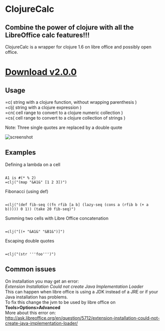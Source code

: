 ClojureCalc
====================
Combine the power of clojure with all the LibreOffice calc features!!!  
---------------------

ClojureCalc is a wrapper for clojure 1.6 on libre office and possibly open office.  

[Download v2.0.0](https://github.com/beothorn/ClojureCalc/releases/download/2.0.0/ClojureCalc.oxt)
=============


Usage  
---------------------

=c( string with a clojure function, without wrapping parenthesis )  
=clj( string with a clojure expression )  
=cn( cell range to convert to a clojure numeric collection )  
=cs( cell range to convert to a clojure collection of strings )  

Note: Three single quotes are replaced by a double quote

![screenshot](http://i.imgur.com/FNga1Az.png "Really cool example")

Examples  
---------------------

Defining a lambda on a cell
<pre><code>
A1 is #(* % 2)
=clj("(map "&A1&" [1 2 3])")
</code></pre>

Fibonacci (using def)
<pre><code>
=clj("(def fib-seq ((fn rfib [a b] (lazy-seq (cons a (rfib b (+ a b))))) 0 1)) (take 20 fib-seq)")  
</code></pre>

Summing two cells with Libre Office concatenation
<pre><code>
=clj("[(+ "&A1&" "&B1&")]")  
</code></pre>

Escaping double quotes
<pre><code>
=clj("(str '''foo''')")
</code></pre>

Common issues
---------------------
On installation you may get an error:  
*Extension Installation Could not create Java Implementation Loader*  
This can happen when libre office is using a JDK instead of a JRE or if your Java installation has problems.  
To fix this change the jvm to be used by libre office on __Tools>Options>Advanced__  
More about this error on:  
http://ask.libreoffice.org/en/question/5712/extension-installation-could-not-create-java-implementation-loader/

